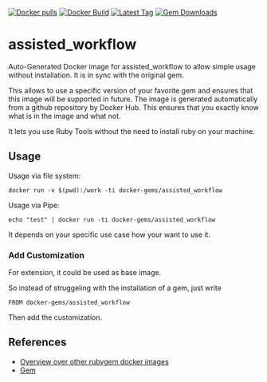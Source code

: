 [![Docker pulls](https://img.shields.io/docker/pulls/rubygem/assisted_workflow.svg)](https://hub.docker.com/r/rubygem/assisted_workflow/)
[![Docker Build](https://img.shields.io/docker/automated/rubygem/assisted_workflow.svg)](https://hub.docker.com/r/rubygem/assisted_workflow/)
[![Latest Tag](https://img.shields.io/github/tag/docker-rubygem/assisted_workflow.svg)](https://hub.docker.com/r/rubygem/assisted_workflow/)
[![Gem Downloads](https://img.shields.io/gem/dt/assisted_workflow.svg)](https://rubygems.org/gems/assisted_workflow/)
# assisted_workflow

Auto-Generated Docker image for assisted_workflow to allow simple usage without installation.
It is in sync with the original gem.

This allows to use a specific version of your favorite gem and ensures that this image will be supported in future.
The image is generated automatically from a github repository by Docker Hub.
This ensures that you exactly know what is in the image and what not.

It lets you use Ruby Tools without the need to install ruby on your machine.

## Usage

Usage via file system:

`docker run -v $(pwd):/work -ti docker-gems/assisted_workflow`

Usage via Pipe:

`echo "test" | docker run -ti docker-gems/assisted_workflow`

It depends on your specific use case how your want to use it.

### Add Customization

For extension, it could be used as base image.

So instead of struggeling with the installation of a gem, just write

`FROM docker-gems/assisted_workflow`

Then add the customization.

## References

 - [Overview over other rubygem docker images](https://github.com/thinkbot/docker-rubygem)
 - [Gem](https://rubygems.org/gems/assisted_workflow/)
